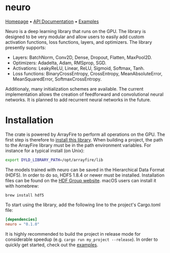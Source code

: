 # neuro 
[Homepage](https://srenevey.github.io/neuro) • [API Documentation](https://srenevey.github.io/neuro/api/neuro) • [Examples](https://srenevey.github.io/neuro/examples)


Neuro is a deep learning library that runs on the GPU. The library is designed to be very modular and allow users to easily add custom activation functions, loss functions, layers, and optimizers.
The library presently supports:
  * Layers: BatchNorm, Conv2D, Dense, Dropout, Flatten, MaxPool2D.
  * Optimizers: Adadelta, Adam, RMSprop, SGD.
  * Activations: LeakyReLU, Linear, ReLU, Sigmoid, Softmax, Tanh.
  * Loss functions: BinaryCrossEntropy, CrossEntropy, MeanAbsoluteError, MeanSquaredError, SoftmaxCrossEntropy.

Additionaly, many initialization schemes are available. The current implementation allows the creation of feedforward and convolutional neural networks. It is planned to add recurrent neural networks in the future.

# Installation
The crate is powered by ArrayFire to perform all operations on the GPU. The first step is therefore to [install this library](https://crates.io/crates/arrayfire). When building a project, the path to the ArrayFire library must be in the path environment variables. For instance for a typical install (on Unix):
```bash
export DYLD_LIBRARY_PATH=/opt/arrayfire/lib
```

The models trained with neuro can be saved in the Hierarchical Data Format (HDF5). In order to do so, HDF5 1.8.4 or newer must be installed. Installation files can be found on the [HDF Group website](https://www.hdfgroup.org/downloads/hdf5). macOS users can install it with homebrew:

```shell
brew install hdf5
````

To start using the library, add the following line to the project's Cargo.toml file:
```toml
[dependencies]
neuro = "0.1.0"
```

It is highly recommended to build the project in release mode for considerable speedup (e.g. `cargo run my_project --release`).
In order to quickly get started, check out the [examples](https://srenevey.github.io/neuro/examples).


